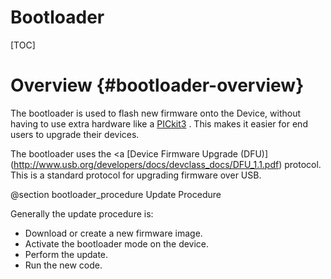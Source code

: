 Bootloader
================

[TOC]

# Overview {#bootloader-overview}

The bootloader is used to flash new firmware onto the Device, without having
to use extra hardware like a
[PICkit3](http://www.microchip.com/Developmenttools/ProductDetails.aspx?PartNO=PG164130)
. This makes it easier for end users to upgrade their devices.

The bootloader uses the <a
[Device Firmware Upgrade (DFU)]
(http://www.usb.org/developers/docs/devclass_docs/DFU_1.1.pdf)
protocol. This is a standard protocol for upgrading firmware over USB.

@section bootloader_procedure Update Procedure

Generally the update procedure is:
- Download or create a new firmware image.
- Activate the bootloader mode on the device.
- Perform the update.
- Run the new code.
